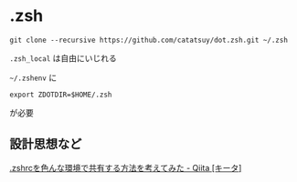 .zsh
==================================

    git clone --recursive https://github.com/catatsuy/dot.zsh.git ~/.zsh

`.zsh_local` は自由にいじれる

`~/.zshenv` に

    export ZDOTDIR=$HOME/.zsh

が必要

## 設計思想など

[.zshrcを色んな環境で共有する方法を考えてみた - Qiita [キータ]](http://qiita.com/catatsuy/items/00ebf78f56960b6d43c2)
